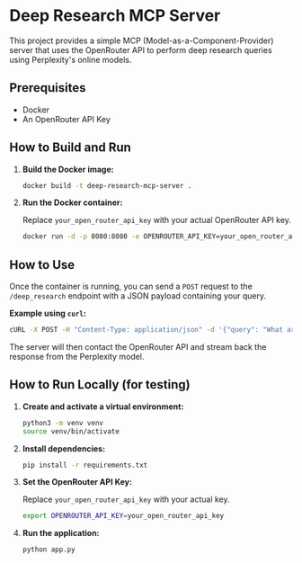 # Deep Research MCP Server

This project provides a simple MCP (Model-as-a-Component-Provider) server that uses the OpenRouter API to perform deep research queries using Perplexity's online models.

## Prerequisites

- Docker
- An OpenRouter API Key

## How to Build and Run

1.  **Build the Docker image:**

    ```bash
    docker build -t deep-research-mcp-server .
    ```

2.  **Run the Docker container:**

    Replace `your_open_router_api_key` with your actual OpenRouter API key.

    ```bash
    docker run -d -p 8080:8080 -e OPENROUTER_API_KEY=your_open_router_api_key --name deep-research-server deep-research-mcp-server
    ```

## How to Use

Once the container is running, you can send a `POST` request to the `/deep_research` endpoint with a JSON payload containing your query.

**Example using `curl`:**

```bash
cURL -X POST -H "Content-Type: application/json" -d '{"query": "What are the latest advancements in AI?"}' http://localhost:8080/deep_research
```

The server will then contact the OpenRouter API and stream back the response from the Perplexity model.

## How to Run Locally (for testing)

1.  **Create and activate a virtual environment:**

    ```bash
    python3 -m venv venv
    source venv/bin/activate
    ```

2.  **Install dependencies:**

    ```bash
    pip install -r requirements.txt
    ```

3.  **Set the OpenRouter API Key:**

    Replace `your_open_router_api_key` with your actual key.

    ```bash
    export OPENROUTER_API_KEY=your_open_router_api_key
    ```

4.  **Run the application:**

    ```bash
    python app.py
    ```
